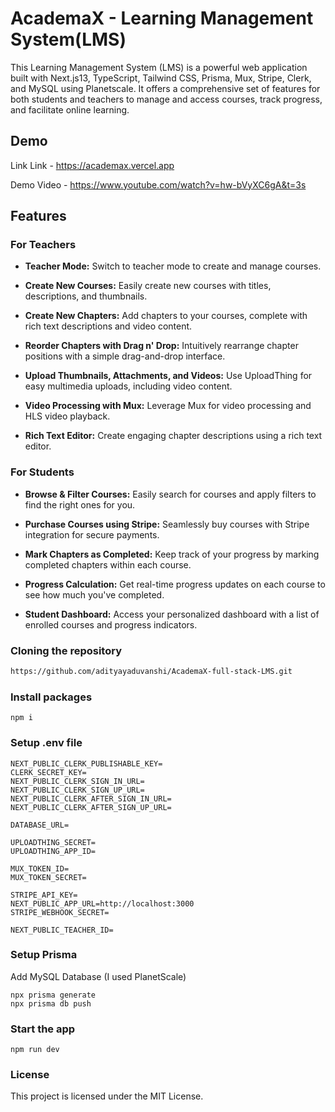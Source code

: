 
# AcademaX - Learning Management System(LMS) 

This Learning Management System (LMS) is a powerful web application built with Next.js13, TypeScript, Tailwind CSS, Prisma, Mux, Stripe, Clerk, and MySQL using Planetscale. It offers a comprehensive set of features for both students and teachers to manage and access courses, track progress, and facilitate online learning.


## Demo

Link Link - https://academax.vercel.app

Demo Video - https://www.youtube.com/watch?v=hw-bVyXC6gA&t=3s

## Features

### **For Teachers**
- **Teacher Mode:** Switch to teacher mode to create and manage courses.

- **Create New Courses:** Easily create new courses with titles, descriptions, and thumbnails.

- **Create New Chapters:** Add chapters to your courses, complete with rich text descriptions and video content.

- **Reorder Chapters with Drag n' Drop:** Intuitively rearrange chapter positions with a simple drag-and-drop interface.

- **Upload Thumbnails, Attachments, and Videos:** Use UploadThing for easy multimedia uploads, including video content.

- **Video Processing with Mux:** Leverage Mux for video processing and HLS video playback.

- **Rich Text Editor:** Create engaging chapter descriptions using a rich text editor.

### **For Students**
- **Browse & Filter Courses:** Easily search for courses and apply filters to find the right ones for you.

- **Purchase Courses using Stripe:** Seamlessly buy courses with Stripe integration for secure payments.

- **Mark Chapters as Completed:** Keep track of your progress by marking completed chapters within each course.

- **Progress Calculation:** Get real-time progress updates on each course to see how much you've completed.

- **Student Dashboard:** Access your personalized dashboard with a list of enrolled courses and progress indicators.



### Cloning the repository

```bash
https://github.com/adityayaduvanshi/AcademaX-full-stack-LMS.git
```

### Install packages

```
npm i
```
### Setup .env file  

```
NEXT_PUBLIC_CLERK_PUBLISHABLE_KEY=
CLERK_SECRET_KEY=
NEXT_PUBLIC_CLERK_SIGN_IN_URL=
NEXT_PUBLIC_CLERK_SIGN_UP_URL=
NEXT_PUBLIC_CLERK_AFTER_SIGN_IN_URL=
NEXT_PUBLIC_CLERK_AFTER_SIGN_UP_URL=

DATABASE_URL=

UPLOADTHING_SECRET=
UPLOADTHING_APP_ID=

MUX_TOKEN_ID=
MUX_TOKEN_SECRET=

STRIPE_API_KEY=
NEXT_PUBLIC_APP_URL=http://localhost:3000
STRIPE_WEBHOOK_SECRET=

NEXT_PUBLIC_TEACHER_ID=
```
### Setup Prisma
Add MySQL Database (I used PlanetScale)
```
npx prisma generate
npx prisma db push
```

### Start the app
```
npm run dev
```

### License
This project is licensed under the MIT License.



